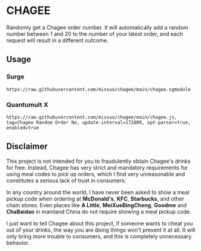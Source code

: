 # CHAGEE

Randomly get a Chagee order number. It will automatically add a random number between 1 and 20 to the number of your latest order, and each request will result in a different outcome.

## Usage

### Surge
```
https://raw.githubusercontent.com/missuo/chagee/main/chagee.sgmodule
```

### Quantumult X
```
https://raw.githubusercontent.com/missuo/chagee/main/chagee.js, tag=Chagee Random Order No, update-interval=172800, opt-parser=true, enabled=true
```

## Disclaimer

This project is not intended for you to fraudulently obtain Chagee's drinks for free. Instead, Chagee has very strict and mandatory requirements for using meal codes to pick up orders, which I find very unreasonable and constitutes a serious lack of trust in consumers.

In any country around the world, I have never been asked to show a meal pickup code when ordering at **McDonald's**, **KFC**, **Starbucks**, and other chain stores. Even places like **A Little**, **MeiXueBingCheng**, **Goodme** and **ChaBaidao** in mainland China do not require showing a meal pickup code.

I just want to tell Chagee about this project, if someone wants to cheat you out of your drinks, the way you are doing things won't prevent it at all. It will only bring more trouble to consumers, and this is completely unnecessary behavior.